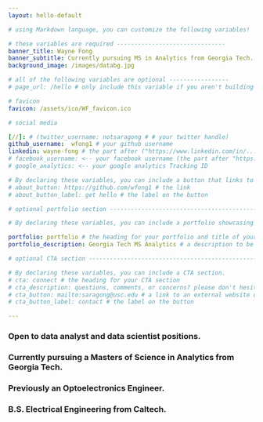 ```yaml
---
layout: hello-default

# using Markdown language, you can customize the following variables!

# these variables are required -------------------------------
banner_title: Wayne Fong 
banner_subtitle: Currently pursuing MS in Analytics from Georgia Tech. <br> Open to full-time data analyst/scientist positions in New York City, NY and Los Angeles, CA. <br> Email: <a href="mailto:wfong7@gatech.edu">wfong7@gatech.edu</a> 
background_image: /images/databg.jpg

# all of the following variables are optional -----------------
# page_url: /hello # only include this variable if you aren't building the page to your primary domain

# favicon
favicon: /assets/ico/WF_favicon.ico

# social media

[//]: # (twitter_username: notsaragong # # your twitter handle)
github_username:  wfong1 # your github username
linkedin: wayne-fong # the part after ("https://www.linkedin.com/in/...")
# facebook_username: <-- your facebook username (the part after "https://www.facebook.com/...")
# google_analytics: <-- your google analytics Tracking ID

# By declaring these variables, you can include a button that links to an external website or to media.
# about_button: https://github.com/wfong1 # the link
# about_button_label: get hello # the label on the button

# optional portfolio section ------------------------------------------

# By declaring these variables, you can include a portfolio showcasing your work and organize your portfolio's items into a custom layout, all without adding any CSS. In addition, you must 1) create an HTML file in the_includes folder for each project with the text you'd like to display, and 2) create a YAML file in the _data folder describing the order in which each project should be shown and categorized. See `/includes/example.html` and `/_data/work.yml` for examples.

portfolio: portfolio # the heading for your portfolio and title of your YAML file
portfolio_description: Georgia Tech MS Analytics # a description to be desplayed below the heading and above the content

# optional CTA section --------------------------------------------------

# By declaring these variables, you can include a CTA section.
# cta: connect # the heading for your CTA section
# cta_description: questions, comments, or concerns? please don't hesitate to reach out. # a description to be desplayed below the heading and above the content
# cta_button: mailto:saragong@usc.edu # a link to an external website or to media
# cta_button_label: contact # the label on the button

---			
```

[//]: # (write a bit about yourself here)
### Open to data analyst and data scientist positions. 
### Currently pursuing a Masters of Science in Analytics from Georgia Tech.
### Previously an Optoelectronics Engineer. 
### B.S. Electrical Engineering from Caltech.  

